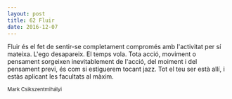 ```yaml
---
layout: post
title: 62 Fluir
date: 2016-12-07
---
```


Fluir és el fet de sentir-se completament
compromés amb l'activitat per sí mateixa.
L'ego desapareix. El temps vola.
Tota acció, moviment o pensament
sorgeixen inevitablement de l'acció,
del moiment i del pensament previ,
és com si estiguerem tocant jazz.
Tot el teu ser està allí,
i estàs aplicant les facultats
al màxim.

<small>Mark Csikszentmihályi</small>

